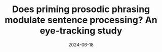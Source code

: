 ---
title: "Does priming prosodic phrasing modulate sentence processing? An eye-tracking study "
collection: talks
type: "Poster"
permalink: /talks/2024-06-18-bevivino-MPI-2024
venue: "MEDAL Summer School in Experimental Linguistics at the Max Planck Institute for Psycholinguistics"
date: 2024-06-18
location: "Nijmegen, The Netherlands"

citation: '<strong>Bevivino, D.</strong>, Turco, G., &amp; Hemforth, B. (2024, June 18). Does priming prosodic phrasing modulate sentence processing? An Eye-Tracking Study. <em>2024 MEDAL Summer School in Experimental Linguistics</em>. Max Planck Institute for Psycholinguistics, Nijmegen, The Netherlands. [<a href=&quot;https://drive.google.com/file/d/1hbw9SCerEI3u-isu1d77nYIEazExWVZa/view?usp=sharing&quot;>Poster</a>]'
category: summer_schools
---